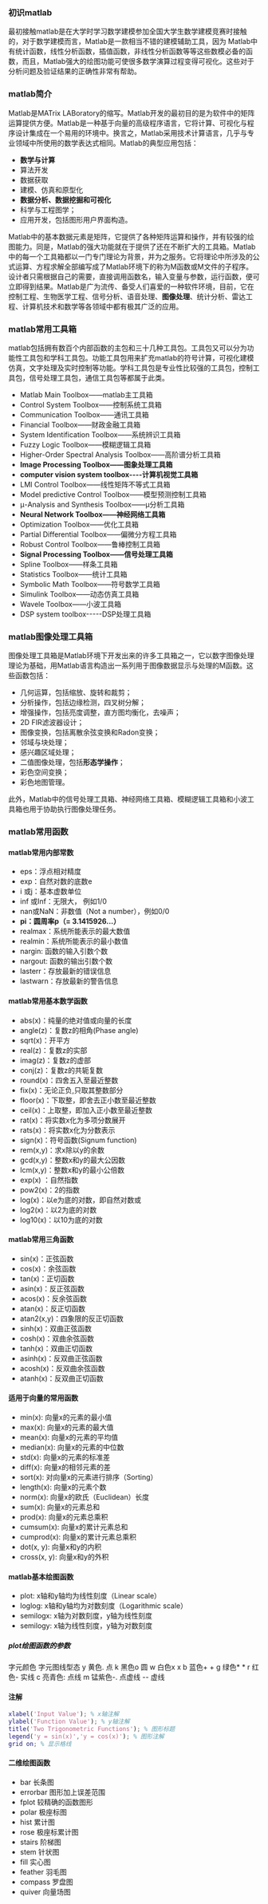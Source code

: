### 初识matlab
最初接触matlab是在大学时学习数学建模参加全国大学生数学建模竞赛时接触的，对于数学建模而言，Matlab是一款相当不错的建模辅助工具，因为 Matlab中有统计函数，线性分析函数，插值函数，非线性分析函数等等这些数模必备的函数，而且，Matlab强大的绘图功能可使很多数学演算过程变得可视化。这些对于分析问题及验证结果的正确性非常有帮助。
### matlab简介
Matlab是MATrix LABoratory的缩写。Matlab开发的最初目的是为软件中的矩阵运算提供方便。Matlab是一种基于向量的高级程序语言，它将计算、可视化与程序设计集成在一个易用的环境中。换言之，Matlab采用技术计算语言，几乎与专业领域中所使用的数学表达式相同。Matlab的典型应用包括：

- **数学与计算**
- 算法开发
- 数据获取
- 建模、仿真和原型化
- **数据分析、数据挖掘和可视化**
- 科学与工程图学；
- 应用开发，包括图形用户界面构造。

Matlab中的基本数据元素是矩阵，它提供了各种矩阵运算和操作，并有较强的绘图能力。同是，Matlab的强大功能就在于提供了还在不断扩大的工具箱。Matlab中的每一个工具箱都以一门专门理论为背景，并为之服务。它将理论中所涉及的公式运算、方程求解全部编写成了Matlab环境下的称为M函数或M文件的子程序。设计者只需根据自己的需要，直接调用函数名，输入变量与参数，运行函数，便可立即得到结果。Matlab是广为流传、备受人们喜爱的一种软件环境，目前，它在控制工程、生物医学工程、信号分析、语音处理、**图像处理**、统计分析、雷达工程、计算机技术和数学等各领域中都有极其广泛的应用。


### matlab常用工具箱
matlab包括拥有数百个内部函数的主包和三十几种工具包。工具包又可以分为功能性工具包和学科工具包。功能工具包用来扩充matlab的符号计算，可视化建模仿真，文字处理及实时控制等功能。学科工具包是专业性比较强的工具包，控制工具包，信号处理工具包，通信工具包等都属于此类。
- Matlab Main Toolbox——matlab主工具箱
- Control System Toolbox——控制系统工具箱
- Communication Toolbox——通讯工具箱
- Financial Toolbox——财政金融工具箱
- System Identification Toolbox——系统辨识工具箱
- Fuzzy Logic Toolbox——模糊逻辑工具箱
- Higher-Order Spectral Analysis Toolbox——高阶谱分析工具箱
- **Image Processing Toolbox——图象处理工具箱**
- **computer vision system toolbox----计算机视觉工具箱**
- LMI Control Toolbox——线性矩阵不等式工具箱
- Model predictive Control Toolbox——模型预测控制工具箱
- μ-Analysis and Synthesis Toolbox——μ分析工具箱
- **Neural Network Toolbox——神经网络工具箱**
- Optimization Toolbox——优化工具箱
- Partial Differential Toolbox——偏微分方程工具箱
- Robust Control Toolbox——鲁棒控制工具箱
- **Signal Processing Toolbox——信号处理工具箱**
- Spline Toolbox——样条工具箱
- Statistics Toolbox——统计工具箱
- Symbolic Math Toolbox——符号数学工具箱
- Simulink Toolbox——动态仿真工具箱
- Wavele Toolbox——小波工具箱
- DSP system toolbox-----DSP处理工具箱

### matlab图像处理工具箱
图像处理工具箱是Matlab环境下开发出来的许多工具箱之一，它以数字图像处理理论为基础，用Matlab语言构造出一系列用于图像数据显示与处理的M函数。这些函数包括：

- 几何运算，包括缩放、旋转和裁剪；
- 分析操作，包括边缘检测，四叉树分解；
- 增强操作，包括亮度调整，直方图均衡化，去噪声；
- 2D FIR滤波器设计；
- 图像变换，包括离散余弦变换和Radon变换；
- 邻域与块处理；
- 感兴趣区域处理；
- 二值图像处理，包括**形态学操作**；
- 彩色空间变换；
- 彩色地图管理。

此外，Matlab中的信号处理工具箱、神经网络工具箱、模糊逻辑工具箱和小波工具箱也用于协助执行图像处理任务。

### matlab常用函数
#### matlab常用内部常数
- eps：浮点相对精度
- exp：自然对数的底数e 
- i 或j：基本虚数单位
- inf 或Inf：无限大， 例如1/0
- nan或NaN：非数值（Not a number），例如0/0
- **pi：圆周率p（= 3.1415926...）**
- realmax：系统所能表示的最大数值
- realmin：系统所能表示的最小数值
- nargin: 函数的输入引数个数
- nargout: 函数的输出引数个数
- lasterr：存放最新的错误信息
- lastwarn：存放最新的警告信息

#### matlab常用基本数学函数
- abs(x)：纯量的绝对值或向量的长度
- angle(z)：复数z的相角(Phase angle)
- sqrt(x)：开平方
- real(z)：复数z的实部
- imag(z)：复数z的虚部
- conj(z)：复数z的共轭复数
- round(x)：四舍五入至最近整数
- fix(x)：无论正负,只取其整数部分
- floor(x)：下取整，即舍去正小数至最近整数
- ceil(x)：上取整，即加入正小数至最近整数
- rat(x)：将实数x化为多项分数展开
- rats(x)：将实数x化为分数表示
- sign(x)：符号函数(Signum function)
- rem(x,y)：求x除以y的余数
- gcd(x,y)：整数x和y的最大公因数
- lcm(x,y)：整数x和y的最小公倍数
- exp(x) ：自然指数
- pow2(x)：2的指数
- log(x)：以e为底的对数，即自然对数或
- log2(x)：以2为底的对数
- log10(x)：以10为底的对数

#### matlab常用三角函数
- sin(x)：正弦函数
- cos(x)：余弦函数
- tan(x)：正切函数
- asin(x)：反正弦函数
- acos(x)：反余弦函数
- atan(x)：反正切函数
- atan2(x,y)：四象限的反正切函数
- sinh(x)：双曲正弦函数
- cosh(x)：双曲余弦函数
- tanh(x)：双曲正切函数
- asinh(x)：反双曲正弦函数
- acosh(x)：反双曲余弦函数
- atanh(x)：反双曲正切函数

#### 适用于向量的常用函数

- min(x): 向量x的元素的最小值
- max(x): 向量x的元素的最大值
- mean(x): 向量x的元素的平均值
- median(x): 向量x的元素的中位数
- std(x): 向量x的元素的标准差
- diff(x): 向量x的相邻元素的差
- sort(x): 对向量x的元素进行排序（Sorting）
- length(x): 向量x的元素个数
- norm(x): 向量x的欧氏（Euclidean）长度
- sum(x): 向量x的元素总和
- prod(x): 向量x的元素总乘积
- cumsum(x): 向量x的累计元素总和
- cumprod(x): 向量x的累计元素总乘积
- dot(x, y): 向量x和y的内积
- cross(x, y): 向量x和y的外积

#### matlab基本绘图函数　　
 - plot: x轴和y轴均为线性刻度（Linear scale）
 -  loglog: x轴和y轴均为对数刻度（Logarithmic scale）
 - semilogx: x轴为对数刻度，y轴为线性刻度
 - semilogy: x轴为线性刻度，y轴为对数刻度
##### plot绘图函数的参数
字元颜色 字元图线型态
y 黄色. 点
k 黑色o 圆
w 白色x x
b 蓝色+ +
g 绿色* *
r 红色- 实线
c 亮青色: 点线
m 锰紫色-. 点虚线
-- 虚线

#### 注解
```matlab
xlabel('Input Value'); % x轴注解
ylabel('Function Value'); % y轴注解
title('Two Trigonometric Functions'); % 图形标题
legend('y = sin(x)','y = cos(x)'); % 图形注解
grid on; % 显示格线
```
#### 二维绘图函数
- bar 长条图
- errorbar 图形加上误差范围
- fplot 较精确的函数图形
- polar 极座标图
- hist 累计图
- rose 极座标累计图
- stairs 阶梯图
- stem 针状图
- fill 实心图
- feather 羽毛图
- compass 罗盘图
- quiver 向量场图